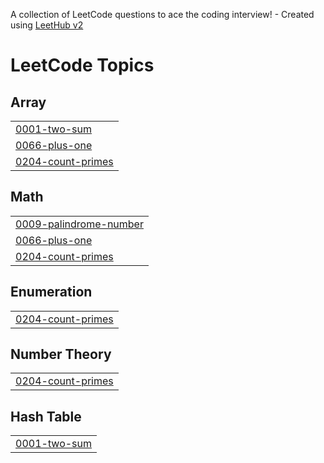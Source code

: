 A collection of LeetCode questions to ace the coding interview! - Created using [LeetHub v2](https://github.com/arunbhardwaj/LeetHub-2.0)
<!---LeetCode Topics Start-->
# LeetCode Topics
## Array
|  |
| ------- |
| [0001-two-sum](https://github.com/Mostafa-Kabil/C-Task/tree/master/0001-two-sum) |
| [0066-plus-one](https://github.com/Mostafa-Kabil/C-Task/tree/master/0066-plus-one) |
| [0204-count-primes](https://github.com/Mostafa-Kabil/C-Task/tree/master/0204-count-primes) |
## Math
|  |
| ------- |
| [0009-palindrome-number](https://github.com/Mostafa-Kabil/C-Task/tree/master/0009-palindrome-number) |
| [0066-plus-one](https://github.com/Mostafa-Kabil/C-Task/tree/master/0066-plus-one) |
| [0204-count-primes](https://github.com/Mostafa-Kabil/C-Task/tree/master/0204-count-primes) |
## Enumeration
|  |
| ------- |
| [0204-count-primes](https://github.com/Mostafa-Kabil/C-Task/tree/master/0204-count-primes) |
## Number Theory
|  |
| ------- |
| [0204-count-primes](https://github.com/Mostafa-Kabil/C-Task/tree/master/0204-count-primes) |
## Hash Table
|  |
| ------- |
| [0001-two-sum](https://github.com/Mostafa-Kabil/C-Task/tree/master/0001-two-sum) |
<!---LeetCode Topics End-->
